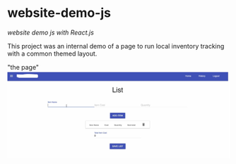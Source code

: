 # website-demo-js
*website demo js with React.js*

This project was an internal demo of a page to run local inventory tracking with a common themed layout.

"the page"
![the example page](https://github.com/popCoffee/website-demo-js/blob/main/page_front_.JPG)
